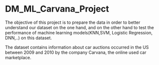 # DM_ML_Carvana_Project

The objective of this project is to prepare the data in order to better understand our dataset on the one hand,
and on the other hand to test the performance of machine learning models(KNN,SVM, Logistic Regression, DNN,..) on this dataset.

The dataset contains information about car auctions occurred in the US between 2009 and 2010 by the company Carvana,
the online used car marketplace.

